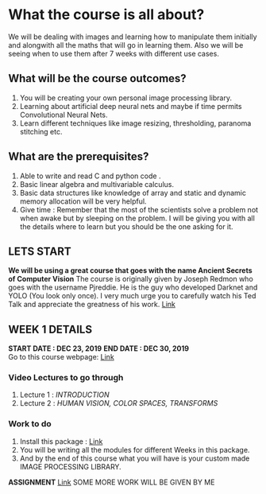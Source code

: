 # What the course is all about?
We will be dealing with images and learning how to manipulate them initially and alongwith all the 
maths that will go in learning them. Also we will be seeing when to use them after 7 weeks with different use cases.

## What will be the course outcomes?
1. You will be creating your own personal image processing library.
2. Learning about artificial deep neural nets and maybe if time permits Convolutional Neural Nets.
3. Learn different techniques like image resizing, thresholding, paranoma stitching etc.

## What are the prerequisites?
1. Able to write and read C and python code .
2. Basic linear algebra and multivariable calculus.
3. Basic data structures like knowledge of array and static and dynamic memory allocation will be very helpful.
4. Give time : Remember that the most of the scientists solve a problem not when awake but by sleeping on the problem. I will be giving you with all the details where to learn but you should be the one asking for it.


## LETS START
**We will be using a great course that goes with the name Ancient Secrets of Computer Vision**
The course is originally given by Joseph Redmon who goes with the username Pjreddie. He is the guy who developed Darknet and YOLO (You look only once). I very much urge you to carefully watch his Ted Talk and appreciate the greatness of his work. [Link](https://www.youtube.com/watch?v=Cgxsv1riJhI) 


## WEEK 1 DETAILS
**START DATE : DEC 23, 2019**
**END DATE : DEC 30, 2019**   
Go to this course webpage: [Link](https://pjreddie.com/courses/computer-vision/)
### Video Lectures to go through
1. Lecture 1 : *INTRODUCTION*
2. Lecture 2 : *HUMAN VISION, COLOR SPACES, TRANSFORMS*

### Work to do
1. Install this package : [Link](https://github.com/jalotra/Image_Processing_Starter_Package)
2. You will be writing all the modules for different Weeks in this package.
2. And by the end of this course what you will have is your custom made IMAGE PROCESSING LIBRARY.

**ASSIGNMENT**
[Link](https://docs.google.com/document/d/17XT1upUOsIYfTNb7nglv5Xjw7iSjTKXlmRZxGxB3TZU/edit?usp=sharing)
SOME MORE WORK WILL BE GIVEN BY ME



